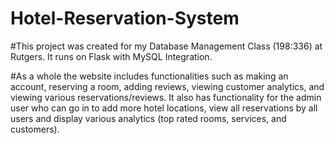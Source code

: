 # Hotel-Reservation-System

#This project was created for my Database Management Class (198:336) at Rutgers. It runs on Flask with MySQL Integration.

#As a whole the website includes functionalities such as making an account, reserving a room, adding reviews, viewing customer analytics, and viewing various reservations/reviews. It also has functionality for the admin user who can go in to add more hotel locations, view all reservations by all users and display various analytics (top rated rooms, services, and customers).